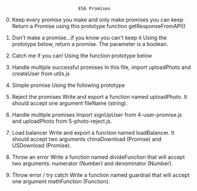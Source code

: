                                 ES6 Promises

0. Keep every promise you make and only make promises you can keep
    Return a Promise using this prototype function getResponseFromAPI()

1. Don't make a promise...if you know you can't keep it
    Using the prototype below, return a promise. The parameter is a boolean.

2. Catch me if you can!
    Using the function prototype below

3. Handle multiple successful promises
    In this file, import uploadPhoto and createUser from utils.js

4. Simple promise
    Using the following prototype

5. Reject the promises
    Write and export a function named uploadPhoto. It should accept one argument fileName (string).

6. Handle multiple promises
    Import signUpUser from 4-user-promise.js and uploadPhoto from 5-photo-reject.js.

7. Load balancer
    Write and export a function named loadBalancer. It should accept two arguments chinaDownload (Promise) and USDownload (Promise).

8. Throw an error
    Write a function named divideFunction that will accept two arguments: numerator (Number) and denominator (Number).

9. Throw error / try catch
    Write a function named guardrail that will accept one argument mathFunction (Function).